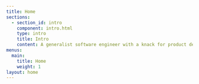 ```yaml
---
title: Home
sections:
  - section_id: intro
    component: intro.html
    type: intro
    title: Intro
    content: A generalist software engineer with a knack for product development
menus:
  main:
    title: Home
    weight: 1
layout: home
---
```

